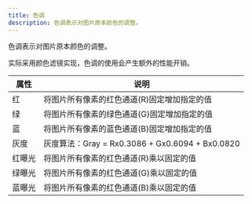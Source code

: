 ```yaml
---
title: 色调
description: 色调表示对图片原本颜色的调整。
---
```


色调表示对图片原本颜色的调整。

实际采用颜色滤镜实现，色调的使用会产生额外的性能开销。

| 属性   | 说明                                            |
| ------ | ----------------------------------------------- |
| 红     | 将图片所有像素的红色通道(R)固定增加指定的值     |
| 绿     | 将图片所有像素的绿色通道(G)固定增加指定的值     |
| 蓝     | 将图片所有像素的蓝色通道(B)固定增加指定的值     |
| 灰度   | 灰度算法：Gray = Rx0.3086 + Gx0.6094 + Bx0.0820 |
| 红曝光 | 将图片所有像素的红色通道(R)乘以固定的值         |
| 绿曝光 | 将图片所有像素的红色通道(G)乘以固定的值         |
| 蓝曝光 | 将图片所有像素的红色通道(B)乘以固定的值         |
